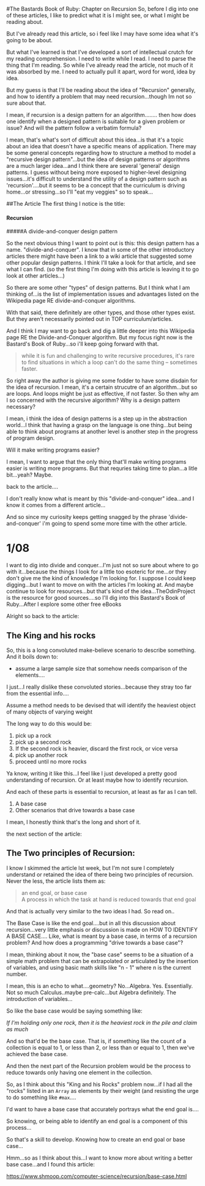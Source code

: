 #The Bastards Book of Ruby: Chapter on Recursion
So, before I dig into one of these articles, I like to predict what it is I might see, or what I might be reading about. 

But I've already read this article, so i feel like I may have some idea what it's going to be about. 

But what I've learned is that I've developed a sort of intellectual crutch for my reading comprehension. I need to write while I read. I need to parse the thing that I'm reading. So while I've already read the article, not much of it was absorbed by me. I need to actually pull it apart, word for word, idea by idea. 

But my guess is that I'll be reading about the idea of "Recursion" generally, and how to identify a problem that may need recursion...though Im not so sure about that. 

I mean, if recursion is a design pattern for an algorithm........ then how does one identify when a designed pattern is suitable for a given problem or issue? And will the pattern follow a verbatim formula? 

I mean, that's what's sort of difficult about this idea...is that it's a topic about an idea that doesn't have a specific means of application. There may be some general concepts regarding how to structure a method to model a "recursive design pattern"...but the idea of design patterns or algorithms are a much larger idea...and I think there are several 'general' design patterns. I guess without being more exposed to higher-level designing issues...it's difficult to understand the utility of a design pattern such as 'recursion'....but it seems to be a concept that the curriculum is driving home...or stressing...so I'll "eat my veggies" so to speak...

##The Article
The first thing I notice is the title: 

#### Recursion
#####A divide-and-conquer design pattern

So the next obvious thing I want to point out is this: this design pattern has a name. "divide-and-conquer". I know that in some of the other introductory articles there might have been a link to a wiki article that suggested some other popular design patterns. I think I'll take a look for that article, and see what I can find. (so the first thing I'm doing with this article is leaving it to go look at other articles...)

So there are some other "types" of design patterns. But I think what I am thinking of...is the list of implementation issues and advantages listed on the Wikipedia page RE divide-and-conquer algorithms. 

With that said, there definitely are other types, and those other types exist. But they aren't necessarily pointed out in TOP curriculum/articles. 

And I think I may want to go back and dig a little deeper into this Wikipedia page RE the Divide-and-Conquer algorithm. But my focus right now is the Bastard's Book of Ruby...so i'll keep going forward with that. 

>while it is fun and challenging to write recursive procedures, it's rare to find situations in which a loop can't do the same thing – sometimes faster.

So right away the author is giving me some fodder to have some disdain for the idea of recursion. I mean, it's a certain strucutre of an algorithm...but so are loops. And loops might be just as effective, if not faster. So then why am I so concerned with the recursive algorithm? Why is a design pattern necessary? 


I mean, i think the idea of design patterns is a step up in the abstraction world...I think that having a grasp on the language is one thing...but being able to think about programs at another level is another step in the progress of program design. 

Will it make writing programs easier? 

I mean, I want to argue that the only thing that'll make writing programs easier is writing more programs. But that requries taking time to plan...a litle bit...yeah? Maybe. 

back to the article....

I don't really know what is meant by this "divide-and-conquer" idea...and I know it comes from a different article...

And so since my curiosity keeps getting snagged by the phrase 'divide-and-conquer' i'm going to spend some more time with the other article. 

# 1/08
I want to dig into divide and conquer...I'm just not so sure about where to go with it...because the things I look for a little too esoteric for me...or they don't give me the kind of knowledge I'm looking for. I suppose I could keep digging...but I want to move on with the articles I'm looking at. And maybe continue to look for resources...but that's kind of the idea...TheOdinProject is the resource for good sources....so I'll dig into this Bastard's Book of Ruby...After I explore some other free eBooks

Alright so back to the article: 

## The King and his rocks

So, this is a long convoluted make-believe scenario to describe something. And it boils down to: 

* assume a large sample size that somehow needs comparison of the elements....

I just...I really dislike these convoluted stories...because they stray too far from the essential info....

Assume a method needs to be devised that will identify the heaviest object of many objects of varying weight

The long way to do this would be: 

1. pick up a rock
2. pick up a second rock
3. If the second rock is heavier, discard the first rock, or vice versa
4. pick up another rock
5. proceed until no more rocks

Ya know, writing it like this...I feel like I just developed a pretty good understanding of recursion. Or at least maybe how to identify recursion. 

And each of these parts is essential to recursion, at least as far as I can tell. 

1. A base case
2. Other scenarios that drive towards a base case

I mean, I honestly think that's the long and short of it. 

the next section of the article: 

## The Two principles of Recursion: 

I know I skimmed the article lst week, but I'm not sure I completely understand or retained the idea of there being two principles of recursion. Never the less, the article lists them as: 

> an end goal, or base case  
> A process in which the task at hand is reduced towards that end goal

And that is actually very similar to the two ideas I had. So read on.. 

The Base Case is like the end goal....but in all this discussion about recursion...very little emphasis or discussion is made on HOW TO IDENTIFY A BASE CASE.... Like, what is meant by a base case, in terms of a recursion problem? And how does a programming "drive towards a base case"? 

I mean, thinking about it now, the "base case" seems to be a situation of a simple math problem that can be extrapolated or articulated by the insertion of variables, and using basic math skills like "n - 1" where n is the current number. 

I mean, this is an echo to what....geometry? No...Algebra. Yes. Essentially. Not so much Calculus..maybe pre-calc...but Algebra definitely. The introduction of variables...

So like the base case would be saying something like: 

*If I'm holding only one rock, then it is the heaviest rock in the pile and claim as much*

And so that'd be the base case. That is, if something like the count of a collection is equal to 1, or less than 2, or less than or equal to 1, then we've achieved the base case. 

And then the next part of the Recursion problem would be the process to reduce towards only having one element in the collection. 

So, as I think about this "King and his Rocks" problem now...if I had all the "rocks" listed in an `Array` as elements by their weight (and resisting the urge to do something like `#max`....

I'd want to have a base case that accurately portrays what the end goal is....

So knowing, or being able to identify an end goal is a component of this process...

So that's a skill to develop. Knowing how to create an end goal or base case...

Hmm...so as I think about this...I want to know more about writing a better base case...and I found this article: 

<https://www.shmoop.com/computer-science/recursion/base-case.html>

